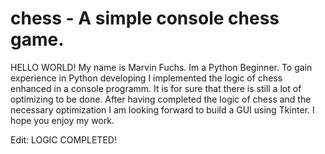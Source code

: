 # chess - A simple console chess game.

HELLO WORLD!
My name is Marvin Fuchs. Im a Python Beginner. To gain experience
in Python developing I implemented the logic of chess enhanced in a console programm.
It is for sure that there is still a lot of optimizing to be done. 
After having completed the logic of chess and the necessary optimization I am 
looking forward to build a GUI using Tkinter.
I hope you enjoy my work.

Edit: LOGIC COMPLETED!
